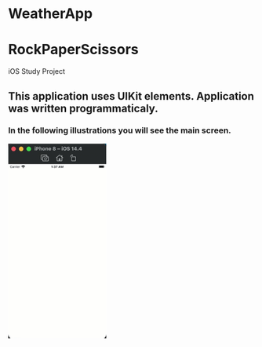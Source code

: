 # WeatherApp

# RockPaperScissors
iOS Study Project

## This application uses UIKit elements. Application was written programmaticaly.

### In the following illustrations you will see the main screen.


<img src="https://github.com/konoin/WeatherApp/blob/main/Application.gif" width="200">

